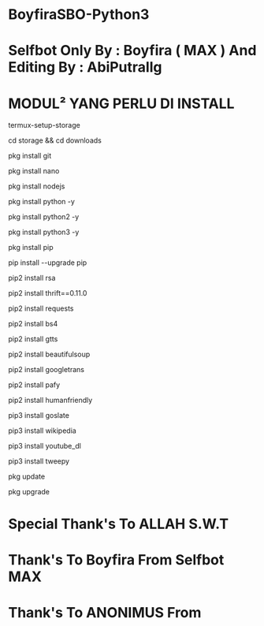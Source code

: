 # BoyfiraSBO-Python3
#  Selfbot Only By : Boyfira ( MAX ) And Editing By : AbiPutrallg


#   MODUL² YANG PERLU DI INSTALL

termux-setup-storage

cd storage && cd downloads

pkg install git

pkg install nano

pkg install nodejs

pkg install python -y

pkg install python2 -y

pkg install python3 -y

pkg install pip

pip install --upgrade pip

pip2 install rsa

pip2 install thrift==0.11.0

pip2 install requests

pip2 install bs4

pip2 install gtts

pip2 install beautifulsoup

pip2 install googletrans

pip2 install pafy

pip2 install humanfriendly

pip3 install goslate

pip3 install wikipedia

pip3 install youtube_dl

pip3 install tweepy

pkg update

pkg upgrade

# Special Thank's To ALLAH S.W.T
# Thank's To Boyfira From Selfbot MAX
# Thank's To ANONIMUS From 
